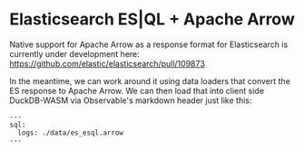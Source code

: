 # Elasticsearch ES|QL + Apache Arrow

Native support for Apache Arrow as a response format for Elasticsearch is currently under development here: https://github.com/elastic/elasticsearch/pull/109873

In the meantime, we can work around it using data loaders that convert the ES response to Apache Arrow. We can then load that into client side DuckDB-WASM via Observable's markdown header just like this:

```
---
sql:
  logs: ./data/es_esql.arrow
---
```
